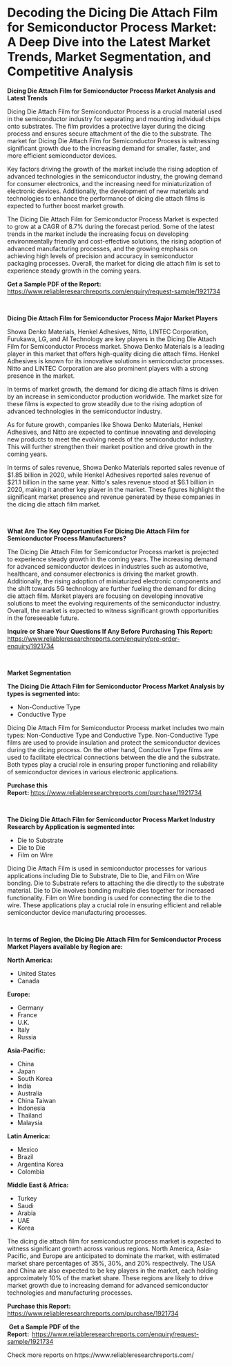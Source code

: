 <p><h1>Decoding the Dicing Die Attach Film for Semiconductor Process Market: A Deep Dive into the Latest Market Trends, Market Segmentation, and Competitive Analysis</h1></p><p><strong>Dicing Die Attach Film for Semiconductor Process Market Analysis and Latest Trends</strong></p>
<p><p>Dicing Die Attach Film for Semiconductor Process is a crucial material used in the semiconductor industry for separating and mounting individual chips onto substrates. The film provides a protective layer during the dicing process and ensures secure attachment of the die to the substrate. The market for Dicing Die Attach Film for Semiconductor Process is witnessing significant growth due to the increasing demand for smaller, faster, and more efficient semiconductor devices.</p><p>Key factors driving the growth of the market include the rising adoption of advanced technologies in the semiconductor industry, the growing demand for consumer electronics, and the increasing need for miniaturization of electronic devices. Additionally, the development of new materials and technologies to enhance the performance of dicing die attach films is expected to further boost market growth.</p><p>The Dicing Die Attach Film for Semiconductor Process Market is expected to grow at a CAGR of 8.7% during the forecast period. Some of the latest trends in the market include the increasing focus on developing environmentally friendly and cost-effective solutions, the rising adoption of advanced manufacturing processes, and the growing emphasis on achieving high levels of precision and accuracy in semiconductor packaging processes. Overall, the market for dicing die attach film is set to experience steady growth in the coming years.</p></p>
<p><strong>Get a Sample PDF of the Report:&nbsp;</strong> <a href="https://www.reliableresearchreports.com/enquiry/request-sample/1921734">https://www.reliableresearchreports.com/enquiry/request-sample/1921734</a></p>
<p>&nbsp;</p>
<p><strong>Dicing Die Attach Film for Semiconductor Process Major Market Players</strong></p>
<p><p>Showa Denko Materials, Henkel Adhesives, Nitto, LINTEC Corporation, Furukawa, LG, and AI Technology are key players in the Dicing Die Attach Film for Semiconductor Process market. Showa Denko Materials is a leading player in this market that offers high-quality dicing die attach films. Henkel Adhesives is known for its innovative solutions in semiconductor processes. Nitto and LINTEC Corporation are also prominent players with a strong presence in the market.</p><p>In terms of market growth, the demand for dicing die attach films is driven by an increase in semiconductor production worldwide. The market size for these films is expected to grow steadily due to the rising adoption of advanced technologies in the semiconductor industry.</p><p>As for future growth, companies like Showa Denko Materials, Henkel Adhesives, and Nitto are expected to continue innovating and developing new products to meet the evolving needs of the semiconductor industry. This will further strengthen their market position and drive growth in the coming years.</p><p>In terms of sales revenue, Showa Denko Materials reported sales revenue of $1.85 billion in 2020, while Henkel Adhesives reported sales revenue of $21.1 billion in the same year. Nitto's sales revenue stood at $6.1 billion in 2020, making it another key player in the market. These figures highlight the significant market presence and revenue generated by these companies in the dicing die attach film market.</p></p>
<p>&nbsp;</p>
<p><strong>What Are The Key Opportunities For Dicing Die Attach Film for Semiconductor Process Manufacturers?</strong></p>
<p><p>The Dicing Die Attach Film for Semiconductor Process market is projected to experience steady growth in the coming years. The increasing demand for advanced semiconductor devices in industries such as automotive, healthcare, and consumer electronics is driving the market growth. Additionally, the rising adoption of miniaturized electronic components and the shift towards 5G technology are further fueling the demand for dicing die attach film. Market players are focusing on developing innovative solutions to meet the evolving requirements of the semiconductor industry. Overall, the market is expected to witness significant growth opportunities in the foreseeable future.</p></p>
<p><strong>Inquire or Share Your Questions If Any Before Purchasing This Report:</strong> <a href="https://www.reliableresearchreports.com/enquiry/pre-order-enquiry/1921734">https://www.reliableresearchreports.com/enquiry/pre-order-enquiry/1921734</a></p>
<p>&nbsp;</p>
<p><strong>Market Segmentation</strong></p>
<p><strong>The Dicing Die Attach Film for Semiconductor Process Market Analysis by types is segmented into:</strong></p>
<p><ul><li>Non-Conductive Type</li><li>Conductive Type</li></ul></p>
<p><p>Dicing Die Attach Film for Semiconductor Process market includes two main types: Non-Conductive Type and Conductive Type. Non-Conductive Type films are used to provide insulation and protect the semiconductor devices during the dicing process. On the other hand, Conductive Type films are used to facilitate electrical connections between the die and the substrate. Both types play a crucial role in ensuring proper functioning and reliability of semiconductor devices in various electronic applications.</p></p>
<p><strong>Purchase this Report:&nbsp;</strong><a href="https://www.reliableresearchreports.com/purchase/1921734">https://www.reliableresearchreports.com/purchase/1921734</a></p>
<p>&nbsp;</p>
<p><strong>The Dicing Die Attach Film for Semiconductor Process Market Industry Research by Application is segmented into:</strong></p>
<p><ul><li>Die to Substrate</li><li>Die to Die</li><li>Film on Wire</li></ul></p>
<p><p>Dicing Die Attach Film is used in semiconductor processes for various applications including Die to Substrate, Die to Die, and Film on Wire bonding. Die to Substrate refers to attaching the die directly to the substrate material. Die to Die involves bonding multiple dies together for increased functionality. Film on Wire bonding is used for connecting the die to the wire. These applications play a crucial role in ensuring efficient and reliable semiconductor device manufacturing processes.</p></p>
<p>&nbsp;</p>
<p><strong>In terms of Region, the Dicing Die Attach Film for Semiconductor Process Market Players available by Region are:</strong></p>
<p>
    <p> <strong> North America: </strong>
        <ul>
            <li>United States</li>
            <li>Canada</li>
        </ul>
        </p> 
    <p> <strong> Europe: </strong>
        <ul>
            <li>Germany</li>
            <li>France</li>
            <li>U.K.</li>
            <li>Italy</li>
            <li>Russia</li>
        </ul>
        </p> 
    <p> <strong> Asia-Pacific: </strong>
        <ul>
            <li>China</li>
            <li>Japan</li>
            <li>South Korea</li>
            <li>India</li>
            <li>Australia</li>
            <li>China Taiwan</li>
            <li>Indonesia</li>
            <li>Thailand</li>
            <li>Malaysia</li>
        </ul>
        </p> 
    <p> <strong> Latin America: </strong>
        <ul>
            <li>Mexico</li>
            <li>Brazil</li>
            <li>Argentina Korea</li>
            <li>Colombia</li>
        </ul>
        </p> 
    <p> <strong> Middle East & Africa: </strong>
        <ul>
            <li>Turkey</li>
            <li>Saudi</li>
            <li>Arabia</li>
            <li>UAE</li>
            <li>Korea</li>
        </ul>
    </p>
    </p>
<p><p>The dicing die attach film for semiconductor process market is expected to witness significant growth across various regions. North America, Asia-Pacific, and Europe are anticipated to dominate the market, with estimated market share percentages of 35%, 30%, and 20% respectively. The USA and China are also expected to be key players in the market, each holding approximately 10% of the market share. These regions are likely to drive market growth due to increasing demand for advanced semiconductor technologies and manufacturing processes.</p></p>
<p><strong>Purchase this Report: </strong><a href="https://www.reliableresearchreports.com/purchase/1921734">https://www.reliableresearchreports.com/purchase/1921734</a></p>
<p>&nbsp;<strong>Get a Sample PDF of the Report:&nbsp;&nbsp;</strong><a href="https://www.reliableresearchreports.com/enquiry/request-sample/1921734">https://www.reliableresearchreports.com/enquiry/request-sample/1921734</a></p>
<p><strong></strong></p>
<p>Check more reports on https://www.reliableresearchreports.com/</p>